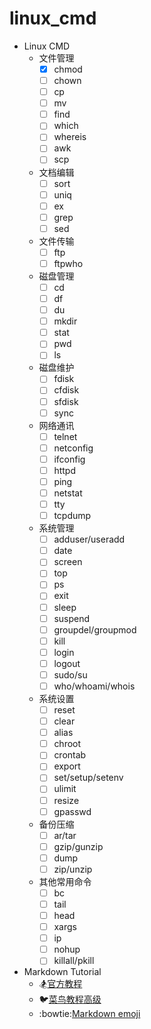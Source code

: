 # linux_cmd

- Linux CMD
  - 文件管理
    - [x] chmod
    - [ ] chown
    - [ ] cp
    - [ ] mv
    - [ ] find
    - [ ] which
    - [ ] whereis
    - [ ] awk
    - [ ] scp
  - 文档编辑
    - [ ] sort
    - [ ] uniq
    - [ ] ex
    - [ ] grep
    - [ ] sed
  - 文件传输
    - [ ] ftp
    - [ ] ftpwho
  - 磁盘管理
    - [ ] cd 
    - [ ] df 
    - [ ] du 
    - [ ] mkdir 
    - [ ] stat 
    - [ ] pwd 
    - [ ] ls
  - 磁盘维护
    - [ ] fdisk
    - [ ] cfdisk
    - [ ] sfdisk
    - [ ] sync
  - 网络通讯
    - [ ] telnet
    - [ ] netconfig
    - [ ] ifconfig
    - [ ] httpd
    - [ ] ping
    - [ ] netstat
    - [ ] tty
    - [ ] tcpdump
  - 系统管理
    - [ ] adduser/useradd
    - [ ] date
    - [ ] screen
    - [ ] top
    - [ ] ps
    - [ ] exit
    - [ ] sleep
    - [ ] suspend
    - [ ] groupdel/groupmod
    - [ ] kill
    - [ ] login
    - [ ] logout
    - [ ] sudo/su
    - [ ] who/whoami/whois
  - 系统设置
    - [ ] reset
    - [ ] clear
    - [ ] alias
    - [ ] chroot
    - [ ] crontab
    - [ ] export
    - [ ] set/setup/setenv
    - [ ] ulimit
    - [ ] resize
    - [ ] gpasswd
  - 备份压缩
    - [ ] ar/tar
    - [ ] gzip/gunzip
    - [ ] dump
    - [ ] zip/unzip
  - 其他常用命令
    - [ ] bc
    - [ ] tail
    - [ ] head
    - [ ] xargs
    - [ ] ip
    - [ ] nohup
    - [ ] killall/pkill
- Markdown Tutorial
    - :snowboarder:[官方教程](https://markdown.com.cn/extended-syntax/)
    - :bird:[菜鸟教程高级](https://www.runoob.com/markdown/md-advance.html)
    - :bowtie:[Markdown emoji](https://gist.github.com/rxaviers/7360908)

